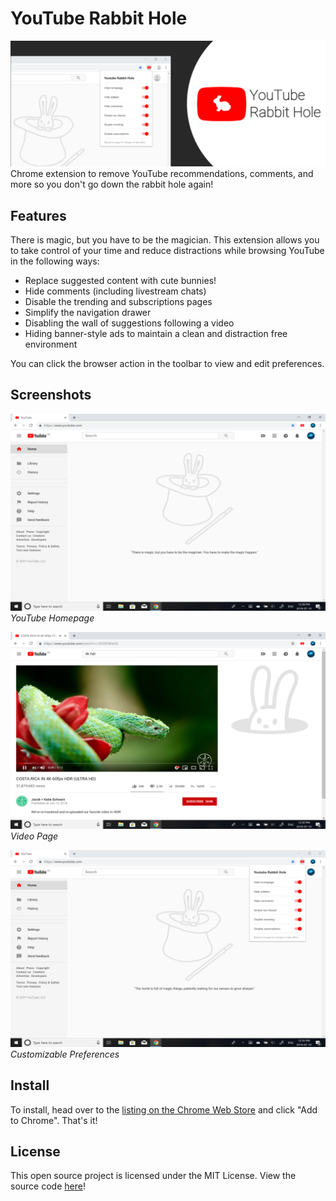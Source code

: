 # YouTube Rabbit Hole
![marquee](marquee.png)
Chrome extension to remove YouTube recommendations, comments, and more so you don't go down the rabbit hole again!

## Features

There is magic, but you have to be the magician. This extension allows you to take control of your time and reduce distractions while browsing YouTube in the following ways:

- Replace suggested content with cute bunnies!
- Hide comments (including livestream chats)
- Disable the trending and subscriptions pages
- Simplify the navigation drawer
- Disabling the wall of suggestions following a video
- Hiding banner-style ads to maintain a clean and distraction free environment

You can click the browser action in the toolbar to view and edit preferences.
 
## Screenshots

![homepage](webstore1.png)
*YouTube Homepage*


![video](webstore2.png)
*Video Page*


![preferences](webstore3.png)
*Customizable Preferences*


## Install

To install, head over to the [listing on the Chrome Web Store](https://chrome.google.com/webstore/detail/youtube-rabbit-hole/nlddakjbmpidooplakalfoogdincflfh/) and click "Add to Chrome". That's it!

## License
This open source project is licensed under the MIT License. View the source code [here](https://github.com/anthonyftwang/youtube-rabbit-hole)!
